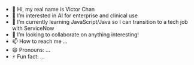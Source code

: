 - 👋 Hi, my real name is Victor Chan
- 👀 I’m interested in AI for enterprise and clinical use
- 🌱 I’m currently learning JavaScript/Java so I can transition to a tech job with ServiceNow
- 💞️ I’m looking to collaborate on anything interesting!
- 📫 How to reach me ...
- 😄 Pronouns: ...
- ⚡ Fun fact: ...

<!---
AspenXDev/AspenXDev is a ✨ special ✨ repository because its `README.md` (this file) appears on your GitHub profile.
You can click the Preview link to take a look at your changes.
--->
